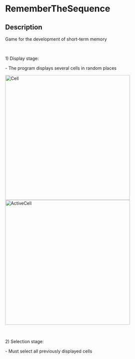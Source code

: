 # RememberTheSequence
<h2>Description</h2>
<p>Game for the development of short-term memory</p>
<br/>
<p>1) Display stage:</p>
<p>- The program displays several cells in random places</p>
<p><img src="https://github.com/RatmirW/RememberTheSequence/blob/main/images/cell.png" alt="Cell" height="400"/>
<img src="https://github.com/RatmirW/RememberTheSequence/blob/main/images/activeCell.png" alt="ActiveCell" height="400"/></p>
<br/>
<p>2) Selection stage:</p>
<p>- Must select all previously displayed cells</p>

